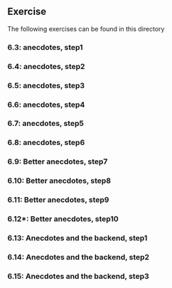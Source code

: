 ## Exercise

The following exercises can be found in this directory

### 6.3: anecdotes, step1

### 6.4: anecdotes, step2

### 6.5: anecdotes, step3

### 6.6: anecdotes, step4

### 6.7: anecdotes, step5

### 6.8: anecdotes, step6

### 6.9: Better anecdotes, step7

### 6.10: Better anecdotes, step8

### 6.11: Better anecdotes, step9

### 6.12*: Better anecdotes, step10

### 6.13: Anecdotes and the backend, step1

### 6.14: Anecdotes and the backend, step2

### 6.15: Anecdotes and the backend, step3
